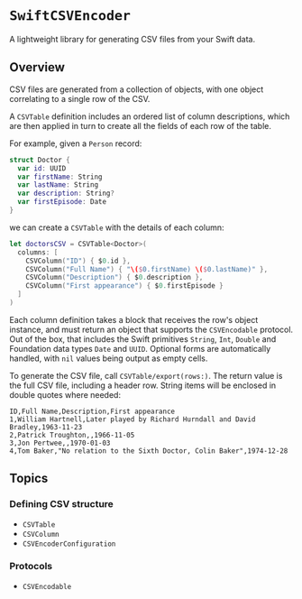 # ``SwiftCSVEncoder``

A lightweight library for generating CSV files from your Swift data.

## Overview

CSV files are generated from a collection of objects, with one object correlating to a single row of the CSV.

A ``CSVTable`` definition includes an ordered list of column descriptions, which are then applied in turn to create all the fields of each row of the table.

For example, given a `Person` record:

```swift
struct Doctor {
  var id: UUID
  var firstName: String
  var lastName: String
  var description: String?
  var firstEpisode: Date
}
```

we can create a `CSVTable` with the details of each column:

```swift
let doctorsCSV = CSVTable<Doctor>(
  columns: [
    CSVColumn("ID") { $0.id },
    CSVColumn("Full Name") { "\($0.firstName) \($0.lastName)" },
    CSVColumn("Description") { $0.description },
    CSVColumn("First appearance") { $0.firstEpisode }
  ]
)
```

Each column definition takes a block that receives the row's object instance, and must return an object that supports the ``CSVEncodable`` protocol. Out of the box, that includes the Swift primitives `String`, `Int`, `Double` and Foundation data types `Date` and `UUID`. Optional forms are automatically handled, with `nil` values being output as empty cells.

To generate the CSV file, call ``CSVTable/export(rows:)``. The return value is the full CSV file, including a header row. String items will be enclosed in double quotes where needed:

```csv
ID,Full Name,Description,First appearance
1,William Hartnell,Later played by Richard Hurndall and David Bradley,1963-11-23
2,Patrick Troughton,,1966-11-05
3,Jon Pertwee,,1970-01-03
4,Tom Baker,"No relation to the Sixth Doctor, Colin Baker",1974-12-28
```

## Topics

### Defining CSV structure

- ``CSVTable``
- ``CSVColumn``
- ``CSVEncoderConfiguration``

### Protocols

- ``CSVEncodable``
